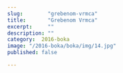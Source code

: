 ```yaml
---
slug:        "grebenom-vrmca"
title:       "Grebenom Vrmca"
excerpt:     ""
description: ""
category:  2016-boka
image: "/2016-boka/boka/img/14.jpg"
published: false

---
```

